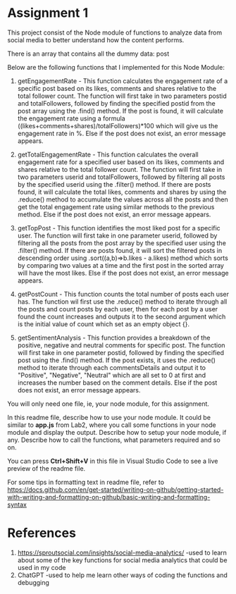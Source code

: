 # Assignment 1
This project consist of the Node module of functions to analyze data from social media to better understand how the content performs.

There is an array that contains all the dummy data: post

Below are the following functions that I implemented for this Node Module:
1) getEngagementRate - This function calculates the engagement rate of a specific post based on its likes, comments and shares relative to the total follower count.
The function will first take in two parameters postid and totalFollowers, followed by finding the specified postid from the post array using the .find() method. If the post is found, it will calculate the engagement rate using a formula ((likes+comments+shares)/totalFollowers)*100 which will give us the engagement rate in %. Else if the post does not exist, an error message appears.

2) getTotalEngagementRate - This function calculates the overall engagement rate for a specified user based on its likes, comments and shares relative to the total follower count.
The function will first take in two parameters userid and totalFollowers,
followed by filtering all posts by the specified userid using the .filter() method. If there are posts found, it will calculate the total likes, comments and shares by using the .reduce() method to accumulate the values across all the posts and then get the total engagement rate using similar methods to the previous method. Else if the post does not exist, an error message appears.

3) getTopPost - This function identifies the most liked post for a specific user.
The function will first take in one parameter userid, followed by filtering all the posts from the post array by the specified user using the .filter() method. If there are posts found, it will sort the filtered posts in descending order using .sort((a,b)=>b.likes - a.likes) method which sorts by comparing two values at a time and the first post in the sorted array will have the most likes. Else if the post does not exist, an error message appears.

4) getPostCount - This function counts the total number of posts each user has.
The function wil first use the .reduce() method to iterate through all the posts and count posts by each user, then for each post by a user found the count increases and outputs it to the second argument which is the initial value of count which set as an empty object {}.

5) getSentimentAnalysis - This function provides a breakdown of the positive, negative and neutral comments for specific post.
The function will first take in one parameter postid, followed by finding the specified post using the .find() method. If the post exists, it uses the .reduce() method to iterate through each commentsDetails and output it to "Positive", "Negative", "Neutral" which are all set to 0 at first and increases the number based on the comment details. Else if the post does not exist, an error message appears.


You will only need one file, ie, your node module, for this assignment.

In this readme file, describe how to use your node module. It could be similar to **app.js** from Lab2, where you call some functions in your node module and display the output. Describe how to setup your node module, if any. Describe how to call the functions, what parameters required and so on.

You can press **Ctrl+Shift+V** in this file in Visual Studio Code to see a live preview of the readme file.

For some tips in formatting text in readme file, refer to https://docs.github.com/en/get-started/writing-on-github/getting-started-with-writing-and-formatting-on-github/basic-writing-and-formatting-syntax

# References
1) https://sproutsocial.com/insights/social-media-analytics/
    -used to learn about some of the key functions for social media analytics that could be used in my code
2) ChatGPT
    -used to help me learn other ways of coding the functions and debugging